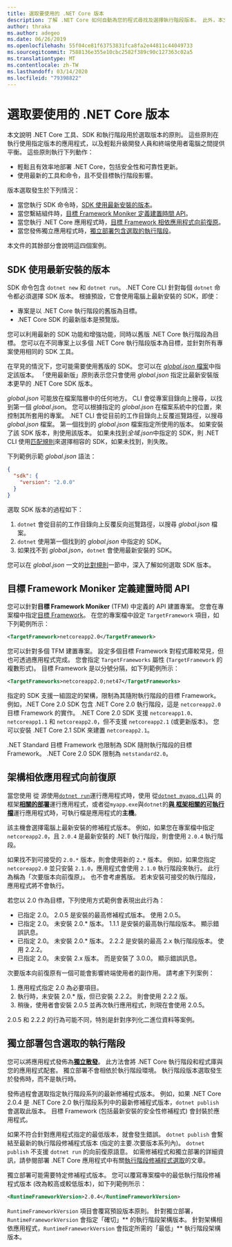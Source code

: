 ```yaml
---
title: 選取要使用的 .NET Core 版本
description: 了解 .NET Core 如何自動為您的程式尋找及選擇執行階段版本。 此外，本文還會教導您如何強制使用特定版本。
author: thraka
ms.author: adegeo
ms.date: 06/26/2019
ms.openlocfilehash: 55f04ce81f63753831fca8fa2e44811c44049733
ms.sourcegitcommit: 7588136e355e10cbc2582f389c90c127363c02a5
ms.translationtype: MT
ms.contentlocale: zh-TW
ms.lasthandoff: 03/14/2020
ms.locfileid: "79398822"
---
```

# <a name="select-the-net-core-version-to-use"></a>選取要使用的 .NET Core 版本

本文說明 .NET Core 工具、SDK 和執行階段用於選取版本的原則。 這些原則在執行使用指定版本的應用程式，以及輕鬆升級開發人員和終端使用者電腦之間提供平衡。 這些原則執行下列動作：

- 輕鬆且有效率地部署 .NET Core，包括安全性和可靠性更新。
- 使用最新的工具和命令，且不受目標執行階段影響。

版本選取發生於下列情況：

- 當您執行 SDK 命令時，[SDK 使用最新安裝的版本](#the-sdk-uses-the-latest-installed-version)。
- 當您繫結組件時，[目標 Framework Moniker 定義建置時間 API](#target-framework-monikers-define-build-time-apis)。
- 當您執行 .NET Core 應用程式時，[目標 Framework 相依應用程式向前復原](#framework-dependent-apps-roll-forward)。
- 當您發佈獨立應用程式時，[獨立部署包含選取的執行階段](#self-contained-deployments-include-the-selected-runtime)。

本文件的其餘部分會說明這四個案例。

## <a name="the-sdk-uses-the-latest-installed-version"></a>SDK 使用最新安裝的版本

SDK 命令包含 `dotnet new` 和 `dotnet run`。 .NET Core CLI 針對每個 `dotnet` 命令都必須選擇 SDK 版本。 根據預設，它會使用電腦上最新安裝的 SDK，即使：

- 專案是以 .NET Core 執行階段的舊版為目標。
- .NET Core SDK 的最新版本是預覽版。

您可以利用最新的 SDK 功能和增強功能，同時以舊版 .NET Core 執行階段為目標。 您可以在不同專案上以多個 .NET Core 執行階段版本為目標，並針對所有專案使用相同的 SDK 工具。

在罕見的情況下，您可能需要使用舊版的 SDK。 您可以在 [*global.json* 檔案](../tools/global-json.md)中指定該版本。 「使用最新版」原則表示您只會使用 *global.json* 指定比最新安裝版本更早的 .NET Core SDK 版本。

*global.json* 可能放在檔案階層中的任何地方。 CLI 會從專案目錄向上搜尋，以找到第一個 *global.json*。 您可以根據指定的 *global.json* 在檔案系統中的位置，來控制其所套用的專案。 .NET CLI 會從目前的工作目錄向上反覆巡覽路徑，以搜尋 *global.json* 檔案。 第一個找到的 *global.json* 檔案指定所使用的版本。 如果安裝了該 SDK 版本，則使用該版本。 如果未找到*全域.json*中指定的 SDK，則 .NET CLI 使用[匹配規則](../tools/global-json.md#matching-rules)來選擇相容的 SDK，如果未找到，則失敗。

下列範例示範 *global.json* 語法：

``` json
{
  "sdk": {
    "version": "2.0.0"
  }
}
```

選取 SDK 版本的過程如下：

1. `dotnet` 會從目前的工作目錄向上反覆反向巡覽路徑，以搜尋 *global.json* 檔案。
1. `dotnet` 使用第一個找到的 *global.json* 中指定的 SDK。
1. 如果找不到 *global.json*，`dotnet` 會使用最新安裝的 SDK。

您可以在 *global.json* 一文的[比對規則](../tools/global-json.md#matching-rules)一節中，深入了解如何選取 SDK 版本。

## <a name="target-framework-monikers-define-build-time-apis"></a>目標 Framework Moniker 定義建置時間 API

您可以針對**目標 Framework Moniker** (TFM) 中定義的 API 建置專案。 您會在專案檔中指定[目標 Framework](../../standard/frameworks.md)。 在您的專案檔中設定 `TargetFramework` 項目，如下列範例所示：

``` xml
<TargetFramework>netcoreapp2.0</TargetFramework>
```

您可以針對多個 TFM 建置專案。 設定多個目標 Framework 對程式庫較常見，但也可透過應用程式完成。 您會指定 `TargetFrameworks` 屬性 (`TargetFramework` 的複數形式)。 目標 Framework 是以分號分隔，如下列範例所示：

``` xml
<TargetFrameworks>netcoreapp2.0;net47</TargetFrameworks>
```

指定的 SDK 支援一組固定的架構，限制為其隨附執行階段的目標 Framework。 例如，.NET Core 2.0 SDK 包含 .NET Core 2.0 執行階段，這是 `netcoreapp2.0` 目標 Framework 的實作。 .NET Core 2.0 SDK 支援 `netcoreapp1.0`、`netcoreapp1.1` 和 `netcoreapp2.0`，但不支援 `netcoreapp2.1` (或更新版本)。 您可以安裝 .NET Core 2.1 SDK 來建置 `netcoreapp2.1`。

.NET Standard 目標 Framework 也限制為 SDK 隨附執行階段的目標 Framework。 .NET Core 2.0 SDK 限制為 `netstandard2.0`。

## <a name="framework-dependent-apps-roll-forward"></a>架構相依應用程式向前復原

當您使用 從 源使用[`dotnet run`](../tools/dotnet-run.md)運行應用程式時，使用 從[`dotnet myapp.dll`](../tools/dotnet.md#description)與 的框架[**相關的部署**](../deploying/index.md#publish-runtime-dependent)運行應用程式，或者從`myapp.exe`與`dotnet`的[**與 框架相關的可執行檔**](../deploying/index.md#publish-runtime-dependent)運行應用程式時，可執行檔是應用程式的**主機**。

該主機會選擇電腦上最新安裝的修補程式版本。 例如，如果您在專案檔中指定 `netcoreapp2.0`，且 `2.0.4` 是最新安裝的 .NET 執行階段，則會使用 `2.0.4` 執行階段。

如果找不到可接受的 `2.0.*` 版本，則會使用新的 `2.*` 版本。 例如，如果您指定 `netcoreapp2.0` 並只安裝 `2.1.0`，應用程式會使用 `2.1.0` 執行階段來執行。 此行為稱為「次要版本向前復原」。 也不會考慮舊版。 若未安裝可接受的執行階段，應用程式將不會執行。

若您以 2.0 作為目標，下列使用方式範例會表現出此行為：

- 已指定 2.0。 2.0.5 是安裝的最高修補程式版本。 使用 2.0.5。
- 已指定 2.0。 未安裝 2.0.* 版本。 1.1.1 是安裝的最高執行階段版本。 顯示錯誤訊息。
- 已指定 2.0。 未安裝 2.0.* 版本。 2.2.2 是安裝的最高 2.x 執行階段版本。 使用 2.2.2。
- 已指定 2.0。 未安裝 2.x 版本。 而是安裝了 3.0.0。 顯示錯誤訊息。

次要版本向前復原有一個可能會影響終端使用者的副作用。 請考慮下列案例：

1. 應用程式指定 2.0 為必要項目。
2. 執行時，未安裝 2.0.* 版，但已安裝 2.2.2。 則會使用 2.2.2 版。
3. 稍後，使用者會安裝 2.0.5 並再次執行應用程式，則現在會使用 2.0.5。

2.0.5 和 2.2.2 的行為可能不同，特別是針對序列化二進位資料等案例。

## <a name="self-contained-deployments-include-the-selected-runtime"></a>獨立部署包含選取的執行階段

您可以將應用程式發佈為[**獨立散發**](../deploying/index.md#publish-self-contained)。 此方法會將 .NET Core 執行階段和程式庫與您的應用程式配套。 獨立部署不會相依於執行階段環境。 執行階段版本選取發生於發佈時，而不是執行時。

發佈過程會選取指定執行階段系列的最新修補程式版本。 例如，如果 .NET Core 2.0.4 是 .NET Core 2.0 執行階段系列中的最新修補程式版本，`dotnet publish` 會選取此版本。 目標 Framework (包括最新安裝的安全性修補程式) 會封裝於應用程式。

如果不符合針對應用程式指定的最低版本，就會發生錯誤。 `dotnet publish` 會繫結至最新的執行階段修補程式版本 (指定的主要.次要版本系列內)。 `dotnet publish` 不支援 `dotnet run` 的向前復原語意。 如需修補程式和獨立部署的詳細資訊，請參閱部署 .NET Core 應用程式中有關[執行階段修補程式選取](../deploying/runtime-patch-selection.md)的文章。

獨立部署可能需要特定修補程式版本。 您可以覆寫專案檔中的最低執行階段修補程式版本 (改為較高或較低版本)，如下列範例所示：

``` xml
<RuntimeFrameworkVersion>2.0.4</RuntimeFrameworkVersion>
```

`RuntimeFrameworkVersion` 項目會覆寫預設版本原則。 針對獨立部署，`RuntimeFrameworkVersion` 會指定「確切」** 的執行階段架構版本。 針對架構相依應用程式，`RuntimeFrameworkVersion` 會指定所需的「最低」** 執行階段架構版本。
